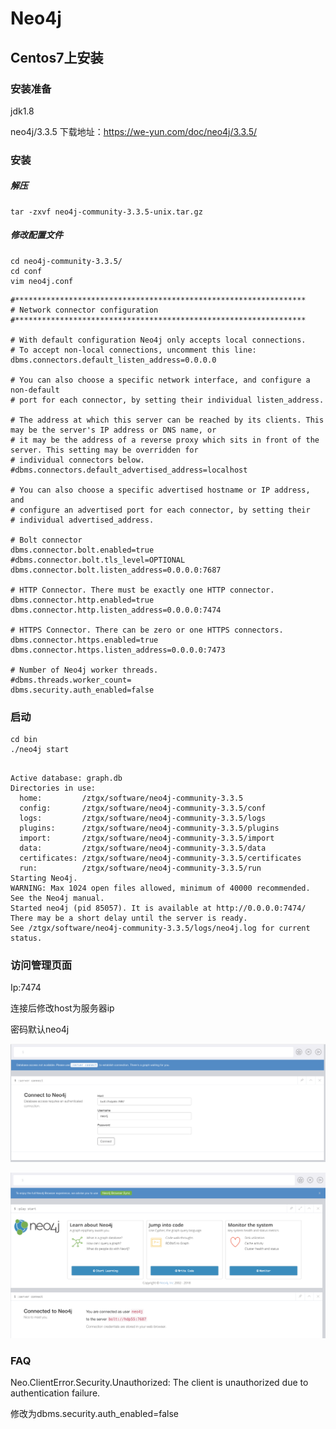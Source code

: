 # Neo4j

##  Centos7上安装

### 安装准备

jdk1.8

neo4j/3.3.5 下载地址：https://we-yun.com/doc/neo4j/3.3.5/

### 安装

##### 解压

```shell
tar -zxvf neo4j-community-3.3.5-unix.tar.gz 
```

##### 修改配置文件

```shell
cd neo4j-community-3.3.5/
cd conf
vim neo4j.conf
```

```shell
#*****************************************************************
# Network connector configuration
#*****************************************************************

# With default configuration Neo4j only accepts local connections.
# To accept non-local connections, uncomment this line:
dbms.connectors.default_listen_address=0.0.0.0

# You can also choose a specific network interface, and configure a non-default
# port for each connector, by setting their individual listen_address.

# The address at which this server can be reached by its clients. This may be the server's IP address or DNS name, or
# it may be the address of a reverse proxy which sits in front of the server. This setting may be overridden for
# individual connectors below.
#dbms.connectors.default_advertised_address=localhost

# You can also choose a specific advertised hostname or IP address, and
# configure an advertised port for each connector, by setting their
# individual advertised_address.

# Bolt connector
dbms.connector.bolt.enabled=true
#dbms.connector.bolt.tls_level=OPTIONAL
dbms.connector.bolt.listen_address=0.0.0.0:7687

# HTTP Connector. There must be exactly one HTTP connector.
dbms.connector.http.enabled=true
dbms.connector.http.listen_address=0.0.0.0:7474

# HTTPS Connector. There can be zero or one HTTPS connectors.
dbms.connector.https.enabled=true
dbms.connector.https.listen_address=0.0.0.0:7473

# Number of Neo4j worker threads.
#dbms.threads.worker_count=
dbms.security.auth_enabled=false
```



### 启动

```shell
cd bin
./neo4j start
```



```shell

Active database: graph.db
Directories in use:
  home:         /ztgx/software/neo4j-community-3.3.5
  config:       /ztgx/software/neo4j-community-3.3.5/conf
  logs:         /ztgx/software/neo4j-community-3.3.5/logs
  plugins:      /ztgx/software/neo4j-community-3.3.5/plugins
  import:       /ztgx/software/neo4j-community-3.3.5/import
  data:         /ztgx/software/neo4j-community-3.3.5/data
  certificates: /ztgx/software/neo4j-community-3.3.5/certificates
  run:          /ztgx/software/neo4j-community-3.3.5/run
Starting Neo4j.
WARNING: Max 1024 open files allowed, minimum of 40000 recommended. See the Neo4j manual.
Started neo4j (pid 85057). It is available at http://0.0.0.0:7474/
There may be a short delay until the server is ready.
See /ztgx/software/neo4j-community-3.3.5/logs/neo4j.log for current status.

```



### 访问管理页面

Ip:7474

连接后修改host为服务器ip

密码默认neo4j

![image-20240123153629753](images/image-20240123153629753.png)

![image-20240123153925720](images/image-20240123153925720.png)

### FAQ 

Neo.ClientError.Security.Unauthorized: The client is unauthorized due to authentication failure.

修改为dbms.security.auth_enabled=false